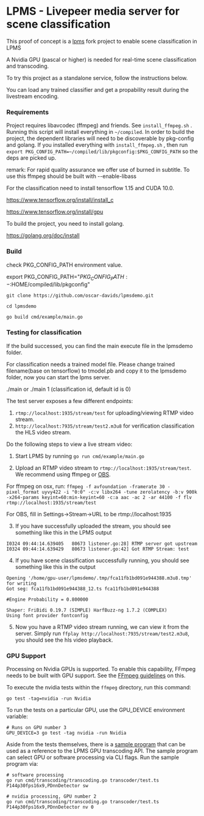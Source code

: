 
# LPMS - Livepeer media server for scene classification 

This proof of concept is a [lpms](https://github.com/livepeer/lpms) fork project to enable scene classification in LPMS

A Nvidia GPU (pascal or higher) is needed for real-time scene classification and transcoding.

To try this project as a standalone service, follow the instructions below.

You can load any trained classifier and get a propability result during the livestream encoding. 

### Requirements

Project requires libavcodec (ffmpeg) and friends. See `install_ffmpeg.sh` . Running this script will install everything in `~/compiled`. In order to build the project, the dependent libraries will need to be discoverable by pkg-config and golang. If you installed everything with `install_ffmpeg.sh` , then run `export PKG_CONFIG_PATH=~/compiled/lib/pkgconfig:$PKG_CONFIG_PATH` so the deps are picked up.
  
  remark: For rapid quality assurance we offer use of burned in subtitle. To use this ffmpeg should be built with --enable-libass

For the classification need to install tensorflow 1.15 and CUDA 10.0. 

 https://www.tensorflow.org/install/install_c
 
 https://www.tensorflow.org/install/gpu
 
To build the project, you need to install golang.

https://golang.org/doc/install

### Build 

check PKG_CONFIG_PATH environment value.

export PKG_CONFIG_PATH="${PKG_CONFIG_PATH:-}:$HOME/compiled/lib/pkgconfig"

```
git clone https://github.com/oscar-davids/lpmsdemo.git 

cd lpmsdemo

go build cmd/example/main.go

```

### Testing for classification

If the build successed, you can find the main execute file in the lpmsdemo folder.

For classification needs a trained model file. Please change trained filename(base on tensorflow)  to tmodel.pb  and copy it to the lpmsdemo folder, now you can start the lpms server.

./main or ./main 1 (classification id, default id is 0)

The test server exposes a few different endpoints:

1. `rtmp://localhost:1935/stream/test` for uploading/viewing RTMP video stream.
2. `http://localhost:7935/stream/test2.m3u8` for verification classification the HLS video stream.

Do the following steps to view a live stream video:

1. Start LPMS by running `go run cmd/example/main.go`

2. Upload an RTMP video stream to `rtmp://localhost:1935/stream/test`.  We recommend using ffmpeg or [OBS](https://obsproject.com/download).

For ffmpeg on osx, run: `ffmpeg -f avfoundation -framerate 30 -pixel_format uyvy422 -i "0:0" -c:v libx264 -tune zerolatency -b:v 900k -x264-params keyint=60:min-keyint=60 -c:a aac -ac 2 -ar 44100 -f flv rtmp://localhost:1935/stream/test`

For OBS, fill in Settings->Stream->URL to be rtmp://localhost:1935

3. If you have successfully uploaded the stream, you should see something like this in the LPMS output
```
I0324 09:44:14.639405   80673 listener.go:28] RTMP server got upstream
I0324 09:44:14.639429   80673 listener.go:42] Got RTMP Stream: test
```
4. If you have scene classification successfully running, you should see something like this in the output

```
Opening '/home/gpu-user/lpmsdemo/.tmp/fca11fb1bd091e944388.m3u8.tmp' for writing
Got seg: fca11fb1bd091e944388_12.ts fca11fb1bd091e944388

#Engine Probability = 0.800000

Shaper: FriBidi 0.19.7 (SIMPLE) HarfBuzz-ng 1.7.2 (COMPLEX)
Using font provider fontconfig

```


5. Now you have a RTMP video stream running, we can view it from the server.  Simply run `ffplay http://localhost:7935/stream/test2.m3u8`, you should see the hls video playback.

### GPU Support

Processing on Nvidia GPUs is supported. To enable this capability, FFmpeg needs
to be built with GPU support. See the
[FFmpeg guidelines](https://trac.ffmpeg.org/wiki/HWAccelIntro#NVENCNVDEC) on
this.

To execute the nvidia tests within the `ffmpeg` directory, run this command:

```
go test -tag=nvidia -run Nvidia

```

To run the tests on a particular GPU, use the GPU_DEVICE environment variable:

```
# Runs on GPU number 3
GPU_DEVICE=3 go test -tag nvidia -run Nvidia
```

Aside from the tests themselves, there is a
[sample program](https://github.com/oscar-davids/lpmsdemo/blob/master/cmd/transcoding/transcoding.go)
that can be used as a reference to the LPMS GPU transcoding API. The sample
program can select GPU or software processing via CLI flags. Run the sample
program via:

```
# software processing
go run cmd/transcoding/transcoding.go transcoder/test.ts P144p30fps16x9,PDnnDetector sw

# nvidia processing, GPU number 2
go run cmd/transcoding/transcoding.go transcoder/test.ts P144p30fps16x9,PDnnDetector nv 0
```
